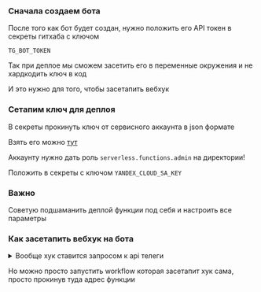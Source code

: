 ### Сначала создаем бота

После того как бот будет создан, нужно положить его API токен в секреты гитхаба с ключом

`TG_BOT_TOKEN`

Так при деплое мы сможем засетить его в переменные окружения и не хардкодить ключ в код

И это нужно для того, чтобы засетапить вебхук

### Сетапим ключ для деплоя

В секреты прокинуть ключ от сервисного аккаунта в json формате

Взять его можно [тут](https://cloud.yandex.ru/docs/container-registry/operations/authentication#sa-json)

Аккаунту нужно дать роль `serverless.functions.admin` на директории!

Положить в секреты с ключом `YANDEX_CLOUD_SA_KEY`

### Важно

Советую подшаманить деплой функции под себя и настроить все параметры

### Как засетапить вебхук на бота

<details>
<summary>Вообще хук ставится запросом к api телеги</summary>
Ковычки `{}` нужно убрать, а так просто долбануть запрос заменив данные на свои

```
https://api.telegram.org/bot{my_bot_token}/setWebhook?url={url_to_send_updates_to}

```

</details>

Но можно просто запустить workflow которая засетапит хук сама, просто прокинув туда адрес функции
